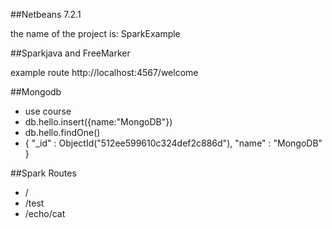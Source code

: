 ##Netbeans 7.2.1

the name of the project is: SparkExample

##Sparkjava and FreeMarker

example route http://localhost:4567/welcome

##Mongodb

* use course
* db.hello.insert({name:"MongoDB"})
* db.hello.findOne()
* { "_id" : ObjectId("512ee599610c324def2c886d"), "name" : "MongoDB" }

##Spark Routes
* /
* /test
* /echo/cat